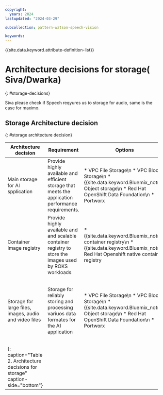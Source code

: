 ```yaml
---
copyright:
  years: 2024
lastupdated: "2024-03-29"

subcollection: pattern-watson-speech-vision

keywords:
---
```

{{site.data.keyword.attribute-definition-list}}

# Architecture decisions for storage( Siva/Dwarka)

{: #storage-decisions}

Siva please check if Sppech reqyures us to storage for audio, same is the case for maximo.

## Storage Architecture decision

{: #storage architecture decision}

| Architecture decision                                                           | Requirement                                                                                         | Options                                                                                                                  | Decision                 | Rationale                                                                                                                                                                                                                                                                                                                  |
| ------------------------------------------------------------------------------- | --------------------------------------------------------------------------------------------------- | ------------------------------------------------------------------------------------------------------------------------ | ------------------------ | -------------------------------------------------------------------------------------------------------------------------------------------------------------------------------------------------------------------------------------------------------------------------------------------------------------------------- |
| Main storage for AI spplication                                                 | Provide highly available and efficient storage that meets the application performance requirements. | * VPC File Storage\n * VPC Block Storage\n * {{site.data.keyword.Bluemix_notm}} Object storage\n * Red Hat OpenShift Data Foundation\n * Portworx | VPC Block Storage        | VPC Block Storage provides high throughput, low-latency access to ensure real-time processing and minimize delays. This is easy to integrate with AI and machine learning (ML) frameworks.                                                                                                                                 |
| Container Image registry                                                | Provide highly available and and scalable container registry to store the images used by ROKS workloads | * {{site.data.keyword.Bluemix_notm}} container registry\n * {{site.data.keyword.Bluemix_notm}} Red Hat Openshift native container registry| {{site.data.keyword.Bluemix_notm}} container registry        | Highly available and scalable managed private container registry with advanced security and image vulnerability advisor                                                                                                                          |
| Storage for large files, images, audio and video files                          | Storage for reliably storing and processing variuos data formates for the AI application            | * VPC File Storage\n * VPC Block Storage\n * {{site.data.keyword.Bluemix_notm}} Object storage\n * Red Hat OpenShift Data Foundation\n * Portworx | {{site.data.keyword.Bluemix_notm}} Object Storage | {{site.data.keyword.Bluemix_notm}} Object storage is a scalable, cost effective, secure and easy to integrate. This is flexible to storage the any size, volume or formate of data as objects. {{site.data.keyword.Bluemix_notm}} Object storage can store large files, such as videos, images, and audio recordings, for processing, content delivery or archival purposes. |
| {: caption="Table 2. Architecture decisions for storage" caption-side="bottom"} |                                                                                                     |                                                                                                                          |                          |                                                                                                                                                                                                                                                                                                                            |
